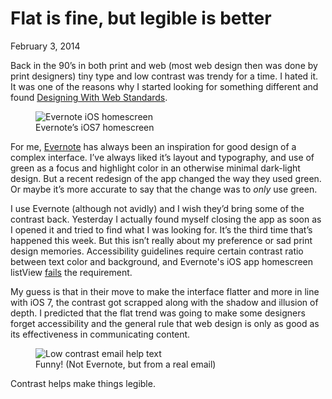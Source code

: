 # Flat is fine, but legible is better

<p class="datestamp">February 3, 2014</p>

Back in the 90’s in both print and web (most web design then was done by print designers) tiny type and low contrast was trendy for a time. I hated it. It was one of the reasons why I started looking for something different and found [Designing With Web Standards](http://en.wikipedia.org/wiki/Designing_with_Web_Standards).

<div class="float--right">
	<figure>
		<img class="img--fluid" src="/posts/img/evernote-app-home.jpg" alt="Evernote iOS homescreen">
		<figcaption>Evernote’s iOS7 homescreen</figcaption>
	</figure>
</div>

For me, [Evernote](https://evernote.com/) has always been an inspiration for good design of a complex interface. I’ve always liked it’s layout and typography, and use of green as a focus and highlight color in an otherwise minimal dark-light design. But a recent redesign of the app changed the way they used green. Or maybe it’s more accurate to say that the change was to *only* use green.

I use Evernote (although not avidly) and I wish they’d bring some of the contrast back. Yesterday I actually found myself closing the app as soon as I opened it and tried to find what I was looking for. It’s the third time that’s happened this week. But this isn’t really about my preference or sad print design memories. Accessibility guidelines require certain contrast ratio between text color and background, and Evernote's iOS app homescreen listView [fails](http://leaverou.github.io/contrast-ratio/#%23C2FBFF-on-%2369A279) the requirement.

My guess is that in their move to make the interface flatter and more in line with iOS 7, the contrast got scrapped along with the shadow and illusion of depth. I predicted that the flat trend was going to make some designers forget accessibility and the general rule that web design is only as good as its effectiveness in communicating content.

<figure class="fit">
	<img class="img--fluid" src="/posts/img/no-contrast-email-help.png" alt="Low contrast email help text">
	<figcaption>Funny! (Not Evernote, but from a real email)</figcaption>
</figure>

Contrast helps make things legible.
